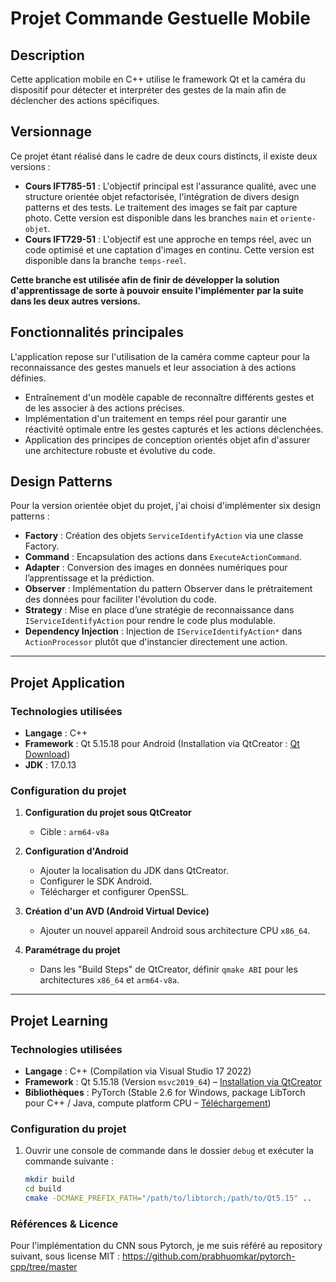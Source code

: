 # Projet Commande Gestuelle Mobile

## Description
Cette application mobile en C++ utilise le framework Qt et la caméra du dispositif pour détecter et interpréter des gestes de la main afin de déclencher des actions spécifiques.

## Versionnage
Ce projet étant réalisé dans le cadre de deux cours distincts, il existe deux versions :  
- **Cours IFT785-51** : L'objectif principal est l'assurance qualité, avec une structure orientée objet refactorisée, l'intégration de divers design patterns et des tests. Le traitement des images se fait par capture photo. Cette version est disponible dans les branches `main` et `oriente-objet`.  
- **Cours IFT729-51** : L'objectif est une approche en temps réel, avec un code optimisé et une captation d'images en continu. Cette version est disponible dans la branche `temps-reel`.  

**Cette branche est utilisée afin de finir de développer la solution d'apprentissage de sorte à pouvoir ensuite l'implémenter par la suite dans les deux autres versions.**

## **Fonctionnalités principales**
L'application repose sur l'utilisation de la caméra comme capteur pour la reconnaissance des gestes manuels et leur association à des actions définies.  
- Entraînement d'un modèle capable de reconnaître différents gestes et de les associer à des actions précises.  
- Implémentation d'un traitement en temps réel pour garantir une réactivité optimale entre les gestes capturés et les actions déclenchées.  
- Application des principes de conception orientés objet afin d'assurer une architecture robuste et évolutive du code.

## **Design Patterns**
Pour la version orientée objet du projet, j'ai choisi d'implémenter six design patterns :  
- **Factory** : Création des objets `ServiceIdentifyAction` via une classe Factory.  
- **Command** : Encapsulation des actions dans `ExecuteActionCommand`.  
- **Adapter** : Conversion des images en données numériques pour l’apprentissage et la prédiction.  
- **Observer** : Implémentation du pattern Observer dans le prétraitement des données pour faciliter l'évolution du code.  
- **Strategy** : Mise en place d’une stratégie de reconnaissance dans `IServiceIdentifyAction` pour rendre le code plus modulable.  
- **Dependency Injection** : Injection de `IServiceIdentifyAction*` dans `ActionProcessor` plutôt que d'instancier directement une action.

---

## **Projet Application**
### **Technologies utilisées**
- **Langage** : C++  
- **Framework** : Qt 5.15.18 pour Android (Installation via QtCreator : [Qt Download](https://www.qt.io/download-dev))  
- **JDK** : 17.0.13  

### **Configuration du projet**
1. **Configuration du projet sous QtCreator**  
   - Cible : `arm64-v8a`  

2. **Configuration d'Android**  
   - Ajouter la localisation du JDK dans QtCreator.  
   - Configurer le SDK Android.  
   - Télécharger et configurer OpenSSL.  

3. **Création d'un AVD (Android Virtual Device)**  
   - Ajouter un nouvel appareil Android sous architecture CPU `x86_64`.  

4. **Paramétrage du projet**  
   - Dans les "Build Steps" de QtCreator, définir `qmake ABI` pour les architectures `x86_64` et `arm64-v8a`.  

---

## **Projet Learning**
### **Technologies utilisées**
- **Langage** : C++ (Compilation via Visual Studio 17 2022)  
- **Framework** : Qt 5.15.18 (Version `msvc2019_64`) – [Installation via QtCreator](https://www.qt.io/download-dev)  
- **Bibliothèques** : PyTorch (Stable 2.6 for Windows, package LibTorch pour C++ / Java, compute platform CPU – [Téléchargement](https://pytorch.org/get-started/locally/))  

### **Configuration du projet**
1. Ouvrir une console de commande dans le dossier `debug` et exécuter la commande suivante :  
   ```sh
   mkdir build
   cd build
   cmake -DCMAKE_PREFIX_PATH="/path/to/libtorch;/path/to/Qt5.15" ..

### **Références & Licence**
Pour l'implémentation du CNN sous Pytorch, je me suis référé au repository suivant, sous license MIT :
https://github.com/prabhuomkar/pytorch-cpp/tree/master